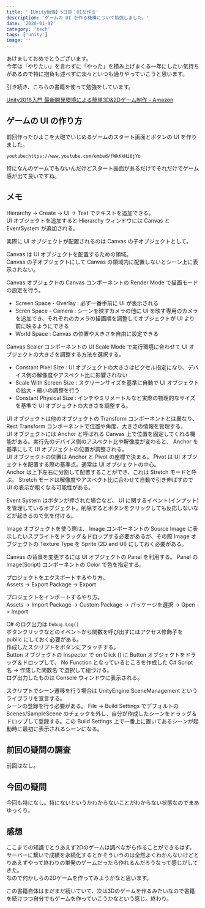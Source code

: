 ```yaml
---
title: '【Unity勉強】5日目：UIを作る'
description: 'ゲームの UI を作る機構について勉強しました。'
date: '2020-01-02'
category: 'tech'
tags: ['unity']
image: ''
---
```


あけましておめでとうございます。  
今年は「やりたい」を言わずに「やった」を積み上げまくる一年にしたい気持ちがあるので特に抱負も述べずに淡々といつも通りやっていこうと思います。

引き続き、こちらの書籍を使って勉強をしています。

[Unity2018入門 最新開発環境による簡単3D&2Dゲーム制作 - Amazon](https://www.amazon.co.jp/dp/4797397667)

## ゲームの UI の作り方

前回作ったひよこを大砲でいじめるゲームのスタート画面とボタンの UI を作りました。

`youtube:https://www.youtube.com/embed/fWkKkHi8jYo`

特になんのゲームでもないんだけどスタート画面があるだけでそれだけでゲーム感が出て良いですね。

## メモ

Hierarchy -> Create -> UI -> Text でテキストを追加できる。  
UI オブジェクトを追加すると Hierarchy ウィンドウには Canvas と EventSystem が追加される。

実際に UI オブジェクトが配置されるのは Canvas の子オブジェクトとして。

Canvas は UI オブジェクトを配置するための領域。  
Canvas の子オブジェクトにして Canvas の領域内に配置しないとシーン上に表示されない。

Canvas オブジェクトの Canvas コンポーネントの Render Mode で描画モードの設定を行う。

- Screen Space - Overlay : 必ず一番手前に UI が表示される
- Scren Space - Camera : シーンを映すカメラの他に UI を映す専用のカメラを追加でき、それぞれのカメラの描画順を調整してオブジェクトが UI より前に映るようにできる
- World Space : Canvas の位置や大きさを自由に設定できる

Canvas Scaler コンポーネントの UI Scale Mode で実行環境に合わせて UI オブジェクトの大きさを調整する方法を選択する。

- Constant Pixel Size : UI オブジェクトの大きさはピクセル指定になり、デバイス側の解像度やアスペクト比に影響されない
- Scale With Screen Size : スクリーンサイズを基準に自動で UI オブジェクトの拡大・縮小の調整を行う
- Constant Physical Size : インチやミリメートルなど実際の物理的なサイズを基準で UI オブジェクトの大きさを調整する。

UI オブジェクトは他のオブジェクトの Transform コンポーネントとは異なり、 Rect Transform コンポーネントで位置や角度、大きさの情報を管理する。  
UI オブジェクトには Anchor と呼ばれる Canvas 上で位置を固定してくれる機能がある。実行先のデバイス側のアスペクト比や解像度が変わると、 Anchor を基準にして UI オブジェクトの位置が調整される。  
UI オブジェクトの位置は Anchor と Pivot の座標で決まる。 Pivot は UI オブジェクトを配置する際の基準点。通常は UI オブジェクトの中心。  
Anchor は上下左右に分割して配置することができ、これは Stretch モードと呼ぶ。 Stretch モードは解像度やアスペクト比に合わせて自動で引き伸ばすので UI の表示が粗くなる可能性がある。

Event System はボタンが押された場合など、 UI に関するイベント(インプット)を管理しているオブジェクト。削除するとボタンをクリックしても反応しないなどが起きるので気を付ける。

Image オブジェクトを使う際は、 Image コンポーネントの Source Image に表示したいスプライトをドラッグ＆ドロップする必要があるが、その際 Image オブジェクトの Texture Type を Sprite (2D and UI) にしておく必要がある。

Canvas の背景を変更するには UI オブジェクトの Panel を利用する。 Panel の Image(Script) コンポーネントの Color で色を指定する。

プロジェクトをエクスポートするやり方。  
Assets -> Export Package -> Export

プロジェクトをインポートするやり方。  
Assets -> Import Package -> Custom Package -> パッケージを選択 -> Open -> Import

C# のログ出力は `Debug.Log()`  
ボタンクリックなどのイベントから関数を呼び出すにはアクセス修飾子を public にしておく必要がある。  
作成したスクリプトをボタンにアタッチする。  
Button オブジェクトの Inspector で on Click () に Button オブジェクトをドラッグ＆ドロップして、 No Function となっているところを作成した C# Script 名 -> 作成した関数名 で選択して紐づける。  
ログ出力したものは Console ウィンドウに表示される。

スクリプトでシーン遷移を行う場合は UnityEngine.SceneManagement というライブラリを宣言する。  
シーンの登録を行う必要がある。 File -> Build Settings でデフォルトの Scenes/SampleScene のチェックを外し、自分が作成したシーンをドラッグ＆ドロップして登録する。この Build Settings 上で一番上に置いてあるシーンが起動時に最初に表示されるシーンになる。

## 前回の疑問の調査

前回はなし。

## 今回の疑問

今回も特になし。特にないというかわからないことがわからない状態なのでまあゆっくり。

## 感想

ここまでの知識でとりあえず2Dのゲームは調べながら作ることができるはず。  
サーバーに繋いで成績を永続化するとかそういうのは全然よくわかんないけどとりあえずやって終わりの単発のゲームだったら作れるんだろうなって感じがしてきた。  
なので何かしらの2Dゲームを作ってみようかなと思います。

この書籍自体はまだまだ続いていて、次は3Dのゲームを作るみたいなので書籍を続けつつ自分でもゲームを作っていこうかなという感じ。終わり。
